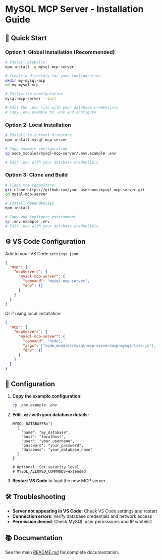 # MySQL MCP Server - Installation Guide

## 🚀 Quick Start

### Option 1: Global Installation (Recommended)

```bash
# Install globally
npm install -g mysql-mcp-server

# Create a directory for your configuration
mkdir my-mysql-mcp
cd my-mysql-mcp

# Initialize configuration
mysql-mcp-server --init

# Edit the .env file with your database credentials
# Copy .env.example to .env and configure
```

### Option 2: Local Installation

```bash
# Install in current directory
npm install mysql-mcp-server

# Copy example configuration
cp node_modules/mysql-mcp-server/.env.example .env

# Edit .env with your database credentials
```

### Option 3: Clone and Build

```bash
# Clone the repository
git clone https://github.com/your-username/mysql-mcp-server.git
cd mysql-mcp-server

# Install dependencies
npm install

# Copy and configure environment
cp .env.example .env
# Edit .env with your database credentials
```

## ⚙️ VS Code Configuration

Add to your VS Code `settings.json`:

```json
{
  "mcp": {
    "mcpServers": {
      "mysql-mcp-server": {
        "command": "mysql-mcp-server",
        "env": {}
      }
    }
  }
}
```

Or if using local installation:

```json
{
  "mcp": {
    "mcpServers": {
      "mysql-mcp-server": {
        "command": "node",
        "args": ["node_modules/mysql-mcp-server/mcp-mysql-lite.js"],
        "env": {}
      }
    }
  }
}
```

## 🔧 Configuration

1. **Copy the example configuration:**
   ```bash
   cp .env.example .env
   ```

2. **Edit `.env` with your database details:**
   ```env
   MYSQL_DATABASES='[
     {
       "name": "my_database",
       "host": "localhost",
       "user": "your_username", 
       "password": "your_password",
       "database": "your_database_name"
     }
   ]'
   
   # Optional: Set security level
   # MYSQL_ALLOWED_COMMANDS=extended
   ```

3. **Restart VS Code** to load the new MCP server

## 🛠️ Troubleshooting

- **Server not appearing in VS Code**: Check VS Code settings and restart
- **Connection errors**: Verify database credentials and network access
- **Permission denied**: Check MySQL user permissions and IP whitelist

## 📚 Documentation

See the main [README.md](README.md) for complete documentation.
